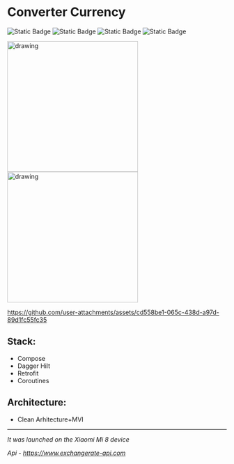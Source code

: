 

# Converter Currency


![Static Badge](https://img.shields.io/badge/Compose-green) ![Static Badge](https://img.shields.io/badge/Dagger%20Hilt-gray) ![Static Badge](https://img.shields.io/badge/Retrofit-blue) 
![Static Badge](https://img.shields.io/badge/Coroutine-red) 


<img src="https://github.com/user-attachments/assets/8fe478d9-2cea-499f-9cc0-f3ea45dcd207" alt="drawing" width="300" />
<img src="https://github.com/user-attachments/assets/2ab7766d-be67-4df4-8b36-ccaaed90c92d" alt="drawing" width="300"/>

https://github.com/user-attachments/assets/cd558be1-065c-438d-a97d-89d1fc55fc35

## Stack:
* Compose
* Dagger Hilt
* Retrofit
* Coroutines
## Architecture:

* Clean Arhitecture+MVI

---
*It was launched on the Xiaomi Mi 8 device*


*Api - https://www.exchangerate-api.com*


